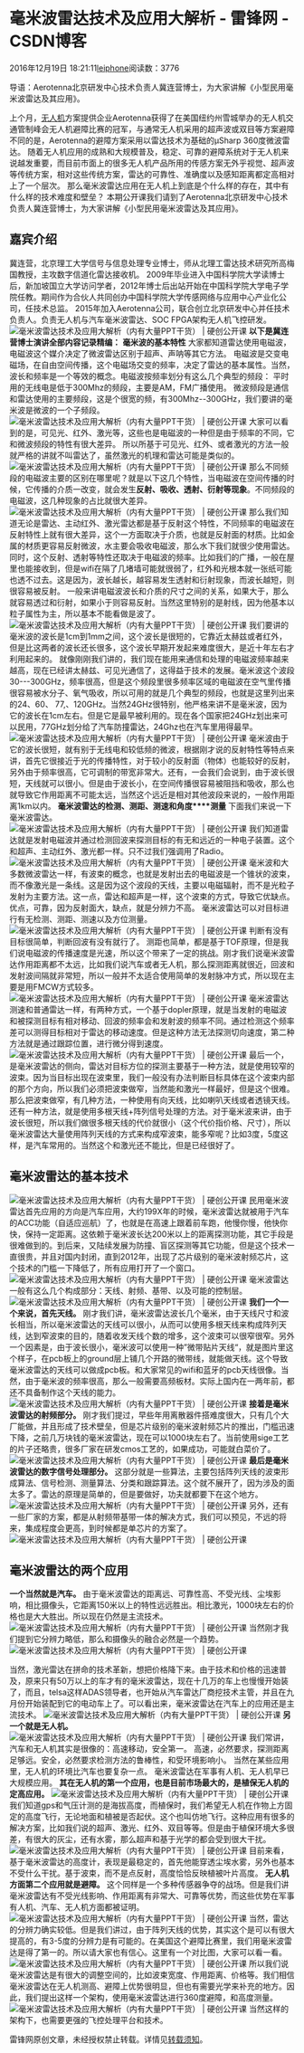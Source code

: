 
# 毫米波雷达技术及应用大解析 - 雷锋网 - CSDN博客


2016年12月19日 18:21:11[leiphone](https://me.csdn.net/leiphone)阅读数：3776


导语：Aerotenna北京研发中心技术负责人冀连营博士，为大家讲解《小型民用毫米波雷达及其应用》。

上个月，[无人机](http://www.leiphone.com/news/201504/Bhh5ttIauUCQeICm.html)方案提供企业Aerotenna获得了在美国纽约州雪城举办的无人机交通管制峰会无人机避障比赛的冠军，与通常无人机采用的超声波或双目等方案避障不同的是，Aerotenna的避障方案采用以雷达技术为基础的µSharp
 360度微波雷达。
随着无人机应用的成熟和大规模普及，稳定、可靠的避障系统对于无人机来说越发重要，而目前市面上的很多无人机产品所用的传感方案无外乎视觉、超声波等传统方案，相对这些传统方案，雷达的可靠性、准确度以及感知距离都定高相对上了一个层次。
那么毫米波雷达应用在无人机上到底是个什么样的存在，其中有什么样的技术难度和壁垒？
本期公开课我们请到了Aerotenna北京研发中心技术负责人冀连营博士，为大家讲解《小型民用毫米波雷达及其应用》。

## 嘉宾介绍
冀连营，北京理工大学信号与信息处理专业博士，师从北理工雷达技术研究所高梅国教授，主攻数字信道化雷达接收机。
2009年毕业进入中国科学院大学读博士后，新加坡国立大学访问学者，2012年博士后出站开始在中国科学院大学电子学院任教。期间作为合伙人共同创办中国科学院大学传感网络与应用中心产业化公司，任技术总监。
2015年加入Aerotenna公司，联合创立北京研发中心并任技术负责人。负责无人机与汽车毫米波雷达、SOC FPGA架构无人机飞控研发。
![毫米波雷达技术及应用大解析（内有大量PPT干货） | 硬创公开课](http://static.leiphone.com/uploads/new/article/740_740/201612/584e7bb8719c6.png?imageMogr2/format/jpg/quality/90)
**以下是冀连营博士演讲全部内容记录精编：**
**毫米波的基本特性**
大家都知道雷达使用电磁波，电磁波这个媒介决定了微波雷达区别于超声、声呐等其它方法。
电磁波是交变电磁场，在自由空间传播，这个电磁场交变的频率，决定了雷达的基本属性。当然，波长和频率是一个等效的概念。电磁波按频率划分有这么几个典型的频段：
平时用的无线电是低于300Mhz的频段，主要是AM，FM广播使用。
微波频段是通信和雷达使用的主要频段，这是个很宽的频，有300Mhz--300GHz，我们要讲的毫米波是微波的一个子频段。
![毫米波雷达技术及应用大解析（内有大量PPT干货） | 硬创公开课](http://static.leiphone.com/uploads/new/article/740_740/201612/584e7c4c19f4b.png?imageMogr2/format/jpg/quality/90)
大家可以看到的是，可见光、红外、激光等，这些也是电磁波的一种但是由于频率的不同，它和微波频段的特性有很大差异。
所以所基于可见光、红外、或者激光的方法一般就严格的讲就不叫雷达了，虽然激光的机理和雷达可能是类似的。
![毫米波雷达技术及应用大解析（内有大量PPT干货） | 硬创公开课](http://static.leiphone.com/uploads/new/article/740_740/201612/584e7c8484e2f.png?imageMogr2/format/jpg/quality/90)
那么不同频段的电磁波主要的区别在哪里呢？就是以下这几个特性，当电磁波在空间传播的时候，它传播的介质一改变，就会发生**反射、吸收、透射、衍射等现象**。不同频段的电磁波，这几种现象的占比就很大差异。
![毫米波雷达技术及应用大解析（内有大量PPT干货） | 硬创公开课](http://static.leiphone.com/uploads/new/article/740_740/201612/584e7cc12f635.png?imageMogr2/format/jpg/quality/90)
那么我们知道无论是雷达、主动红外、激光雷达都是基于反射这个特性，不同频率的电磁波在反射特性上就有很大差异，这个一方面取决于介质，也就是反射面的材质。比如金属的材质更容易反射微波，水主要会吸收电磁波，那么水下我们就很少使用雷达。同时，这个反射、透射等特性还取决于电磁波的频率。比如我们的广播，一般在屋里也能接收到，但是wifi在隔了几堵墙可能就很弱了，红外和光根本就一张纸可能也透不过去。这是因为，波长越长，越容易发生透射和衍射现象，而波长越短，则很容易被反射。
一般来讲电磁波波长和介质的尺寸之间的关系，如果大于，那么就容易透过和衍射，如果小于则容易反射。当然这里特别的是射线，因为他基本以粒子属性为主，所以基本不能看做是波了。
![毫米波雷达技术及应用大解析（内有大量PPT干货） | 硬创公开课](http://static.leiphone.com/uploads/new/article/740_740/201612/584e7cf7f12ac.png?imageMogr2/format/jpg/quality/90)
我们要讲的毫米波的波长是1cm到1mm之间，这个波长是很短的，它靠近太赫兹或者红外，但是比这两者的波长还长很多，这个波长早期开发起来难度很大，是近十年左右才利用起来的。
就像刚刚我们讲的，我们现在能用来通信和处理的电磁波频率越来越高，现在已经讲太赫兹、可见光通信了，这得益于技术的发展。毫米波这个波段30---300GHz，频率很高，但是这个频段里很多频率区域的电磁波在空气里传播很容易被水分子、氧气吸收，所以可用的就是几个典型的频段，也就是这里列出来的24、60、 77,、120GHz。当然24GHz很特别，他严格来讲不是毫米波，因为它的波长在1cm左右。但是它是最早被利用的。现在各个国家把24GHz划出来可以民用，77GHz划分给了汽车防撞雷达，24Ghz也在汽车里用得最早。
![毫米波雷达技术及应用大解析（内有大量PPT干货） | 硬创公开课](http://static.leiphone.com/uploads/new/article/740_740/201612/584e7d16cb1a0.png?imageMogr2/format/jpg/quality/90)
毫米波由于它的波长很短，就有别于无线电和较低频的微波，根据刚才说的反射特性等特点来讲，首先它很接近于光的传播特性，对于较小的反射面（物体）也能较好的反射，另外由于频率很高，它可调制的带宽非常大。还有，一会我们会说到，由于波长很短，天线就可以很小。但是由于波长小，在空间传播很容易被阻挡和吸收，那么也就导致它作用距离不可能太远，当然这个远近是相对其他波段来说的，一般作用距离1km以内。
**毫米波雷达的检测、测距、测速和角度****测量**
下面我们来说一下毫米波雷达。
![毫米波雷达技术及应用大解析（内有大量PPT干货） | 硬创公开课](http://static.leiphone.com/uploads/new/article/740_740/201612/584e7d3192389.png?imageMogr2/format/jpg/quality/90)
我们知道雷达就是发射电磁波并通过检测回波来探测目标的有无和远近的一种电子装置。这个和超声、主动红外、激光都一样。只不过我们强调用了Radio。
![毫米波雷达技术及应用大解析（内有大量PPT干货） | 硬创公开课](http://static.leiphone.com/uploads/new/article/740_740/201612/584e7d4bc3d24.png?imageMogr2/format/jpg/quality/90)
毫米波和大多数微波雷达一样，有波束的概念，也就是发射出去的电磁波是一个锥状的波束，而不像激光是一条线。这是因为这个波段的天线，主要以电磁辐射，而不是光粒子发射为主要方法。这一点，雷达和超声是一样，这个波束的方式，导致它优缺点。优点，可靠，因为反射面大，缺点，就是分辨力不高。
毫米波雷达可以对目标进行有无检测、测距、测速以及方位测量。
![毫米波雷达技术及应用大解析（内有大量PPT干货） | 硬创公开课](http://static.leiphone.com/uploads/new/article/740_740/201612/584e7d68580b1.png?imageMogr2/format/jpg/quality/90)
判断有没有目标很简单，判断回波有没有就行了。
测距也简单，都是基于TOF原理，但是我们说电磁波的传播速度是光速，所以这个带来了一定的挑战。刚才我们说毫米波雷达作用距离都不太远，比如我们说汽车或者无人机，那么探测距离就很近，回波和发射波间隔就非常短，所以一般并不太适合使用简单的发射脉冲方式，所以现在主要是用FMCW方式较多。
![毫米波雷达技术及应用大解析（内有大量PPT干货） | 硬创公开课](http://static.leiphone.com/uploads/new/article/740_740/201612/584e7d7ba9ae9.png?imageMogr2/format/jpg/quality/90)
毫米波雷达测速和普通雷达一样，有两种方式，一个基于dopler原理，就是当发射的电磁波和被探测目标有相对移动、回波的频率会和发射波的频率不同。通过检测这个频率差可以测得目标相对于雷达的移动速度。但是这种方法无法探测切向速度，第二种方法就是通过跟踪位置，进行微分得到速度。
![毫米波雷达技术及应用大解析（内有大量PPT干货） | 硬创公开课](http://static.leiphone.com/uploads/new/article/740_740/201612/584e7dc26a446.png?imageMogr2/format/jpg/quality/90)
最后一个，是毫米波雷达的侧向，雷达对目标方位的探测主要基于一种方法，就是使用较窄的波束。因为当目标出现在波束里，我们一般没有办法判断目标具体在这个波束内部的那个方向，所以我们必须把波束做窄，当然能和激光一样最好，但是这个很难。那么把波束做窄，有几种方法，一种使用有向天线，比如喇叭天线或者透镜天线。还有一种方法，就是使用多根天线+阵列信号处理的方法。对于毫米波来讲，由于波长很短，所以我们做很多根天线的代价就很小（这个代价指价格、尺寸），所以毫米波雷达大量使用阵列天线的方式来构成窄波束，能多窄呢？比如3度，5度这样，是汽车常用的。当然这个和激光还不能比，但是已经很好了。
## 毫米波雷达的基本技术
![毫米波雷达技术及应用大解析（内有大量PPT干货） | 硬创公开课](http://static.leiphone.com/uploads/new/article/740_740/201612/584e7de238cf5.png?imageMogr2/format/jpg/quality/90)
民用毫米波雷达首先应用的方向是汽车应用，大约199X年的时候，毫米波雷达就被用于汽车的ACC功能（自适应巡航）了，也就是在高速上跟着前车跑，他慢你慢，他快你快，保持一定距离。这依赖于毫米波长达200米以上的距离探测功能，其它手段是很难做到的。到后来，又陆续发展为防撞、盲区探测等其它功能，但是这个技术一直很贵，并且对国内封闭，直到2012年，出现了芯片级别的毫米波射频芯片，这个技术的门槛一下降低了，所有应用打开了一个窗口。
![毫米波雷达技术及应用大解析（内有大量PPT干货） | 硬创公开课](http://static.leiphone.com/uploads/new/article/740_740/201612/584e7df8d028d.png?imageMogr2/format/jpg/quality/90)
毫米波雷达一般有这么几个构成部分：天线、射频、基带、以及可能的控制层。
![毫米波雷达技术及应用大解析（内有大量PPT干货） | 硬创公开课](http://static.leiphone.com/uploads/new/article/740_740/201612/584e7e0ed454c.png?imageMogr2/format/jpg/quality/90)
**我们一个一个来说，首先天线。**
刚才我们讲，毫米波雷达波长几个毫米，由于天线尺寸和波长相当，所以毫米波雷达的天线可以很小，从而可以使用多根天线来构成阵列天线，达到窄波束的目的，随着收发天线个数的增多，这个波束可以很窄很窄。另外一个因素是，由于波长很小，毫米波可以使用一种”微带贴片天线“，就是图片里这个样子，在pcb板上的ground层上铺几个开路的微带线，就能做天线。这个导致毫米波雷达的天线可以做成pcb板。和大家常见的wifi和蓝牙的pcb天线很像。当然，由于毫米波的频率很高，那么一般需要高频板材。实际上国内在一两年前，都还不具备制作这个天线的能力。
![毫米波雷达技术及应用大解析（内有大量PPT干货） | 硬创公开课](http://static.leiphone.com/uploads/new/article/740_740/201612/584e7e30e3297.png?imageMogr2/format/jpg/quality/90)
**接着是毫米波雷达的射频部分。**
刚才我们提过，早些年用离散器件搭难度很大，只有几个大厂能做，并且形成了技术壁垒，但是芯片级别的毫米波射频芯片的推出，门槛迅速下降，之前几万块钱的毫米波雷达，现在可以1000块左右了。当前使用sige工艺的片子还略贵，很多厂家在研发cmos工艺的，如果成功，可能就白菜价了。
![毫米波雷达技术及应用大解析（内有大量PPT干货） | 硬创公开课](http://static.leiphone.com/uploads/new/article/740_740/201612/584e7e49c8a1b.png?imageMogr2/format/jpg/quality/90)
**最后是毫米波雷达的数字信号处理部分。**
这部分就是一些算法，主要包括阵列天线的波束形成算法、信号检测、测量算法、分类和跟踪算法。这个就不展开了，因为涉及的面太多了。雷达的原理是简单的，但是要做好，功夫就都要下在这个地方。
![毫米波雷达技术及应用大解析（内有大量PPT干货） | 硬创公开课](http://static.leiphone.com/uploads/new/article/740_740/201612/584e7e63b879c.png?imageMogr2/format/jpg/quality/90)
另外，还有一些厂家的方案，都是从射频带基带一体的解决方式，我们可以预见，不远的将来，集成程度会更高，到时候都是单芯片的方案了。
![毫米波雷达技术及应用大解析（内有大量PPT干货） | 硬创公开课](http://static.leiphone.com/uploads/new/article/740_740/201612/584e7e8abe7fa.png?imageMogr2/format/jpg/quality/90)
## 毫米波雷达的两个应用
**一个当然就是汽车。**
由于毫米波雷达的距离远、可靠性高、不受光线、尘埃影响，相比摄像头，它距离150米以上的特性远远胜出。相比激光，1000块左右的价格也是大大胜出。所以现在仍然是主流技术。
![毫米波雷达技术及应用大解析（内有大量PPT干货） | 硬创公开课](http://static.leiphone.com/uploads/new/article/740_740/201612/584e7e9ef071a.png?imageMogr2/format/jpg/quality/90)
当然刚才我们提到它分辨力略低，那么和摄像头的融合必然是一个趋势。![毫米波雷达技术及应用大解析（内有大量PPT干货） | 硬创公开课](http://static.leiphone.com/uploads/new/article/740_740/201612/584e7ec0378d6.png?imageMogr2/format/jpg/quality/90)

当然，激光雷达在拼命的技术革新，想把价格降下来。由于技术和价格的迅速普及，原来只有50万以上的车才有的毫米波雷达，现在十几万的车上也慢慢开始装了，而且，telsa这样ADAS领导者，也开始从汽车雷达厂商挖技术主管，并且在九月份开始装配到它的电动车上了。可以看出来，毫米波雷达在汽车上的应用还是主流技术。
![毫米波雷达技术及应用大解析（内有大量PPT干货） | 硬创公开课](http://static.leiphone.com/uploads/new/article/740_740/201612/584e7ef7699ae.png?imageMogr2/format/jpg/quality/90)
**另一个就是无人机。**
![毫米波雷达技术及应用大解析（内有大量PPT干货） | 硬创公开课](http://static.leiphone.com/uploads/new/article/740_740/201612/584e7f0cc331b.png?imageMogr2/format/jpg/quality/90)
我们常讲，汽车和无人机其实是很像的：高速移动，安全第一。
高速，必然要求，探测距离足够远。安全，必然要求检测方法的鲁棒性，和受环境影响小。
当然在某些应用里，无人机的环境比汽车也要复杂一点。
毫米波雷达在军事有人机、无人机早已大规模应用。
**其在无人机的第一个应用，也是目前市场最大的，是植保无人机的定高应用。**
![毫米波雷达技术及应用大解析（内有大量PPT干货） | 硬创公开课](http://static.leiphone.com/uploads/new/article/740_740/201612/584e7f1e7b3c8.png?imageMogr2/format/jpg/quality/90)
我们知道gps和气压计测的是海拔高度，而植保时，我们希望无人机在作物上方固定的高度飞行，无论地面和植被是否起伏。这个也叫仿地飞行。这种应用有很多的解决方案，比如我们说的超声、激光、红外、双目等等。但是由于植保环境大多很差，有很大的灰尘，还有水雾，那么超声和基于光学的都会受到很大干扰。
![毫米波雷达技术及应用大解析（内有大量PPT干货） | 硬创公开课](http://static.leiphone.com/uploads/new/article/740_740/201612/584e7f3639e30.png?imageMogr2/format/jpg/quality/90)
目前来看，基于毫米波雷达的高度计，表现是最稳定的，首先他能穿透尘埃水雾，另外也基本不受什么干扰。基于波束，而不是点反射，高度恰恰反映植被叶片高度。
**无人机方面第二个应用就是避障。**
这个同样是一个多种传感器争夺的战场。但是我们讲毫米波雷达有不受光线影响、作用距离有非常大、可靠等优势，而这些优势在军事有人机、汽车、无人机方面都被证明。
![毫米波雷达技术及应用大解析（内有大量PPT干货） | 硬创公开课](http://static.leiphone.com/uploads/new/article/740_740/201612/584e7f5f80987.png?imageMogr2/format/jpg/quality/90)
当然，雷达的分辨力确实较低。但是我们讲过，由于阵列天线的优势，其实这个是可以有很大提高的，有3-5度的分辨力是有可能的。在美国这个避障比赛里，我们用毫米波雷达是得了第一的。所以请大家也有信心。这里有一个对比图，大家可以看一看。
![毫米波雷达技术及应用大解析（内有大量PPT干货） | 硬创公开课](http://static.leiphone.com/uploads/new/article/740_740/201612/584e7fb9f08d6.png?imageMogr2/format/jpg/quality/90)
所以我们说毫米波雷达是有很大的调整空间的，比如波束宽度、作用距离、价格等。我们相信毫米波雷达在无人机测高、避障上优势很明显，但也有需要光学来补充的地方。因此，我们提出这样一个架构，使用毫米波雷达进行360度避障，和高度测量。
![毫米波雷达技术及应用大解析（内有大量PPT干货） | 硬创公开课](http://static.leiphone.com/uploads/new/article/740_740/201612/584e7fd73713e.png?imageMogr2/format/jpg/quality/90)
当然这样的架构下，也需要更强的飞控处理平台和技术。

雷锋网原创文章，未经授权禁止转载。详情见[转载须知](http://dwz.cn/4ErMxZ)。



